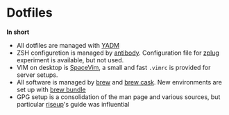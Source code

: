 # Dotfiles

**In short**

* All dotfiles are managed with [YADM](https://github.com/TheLocehiliosan/yadm)
* ZSH configuretion is managed by [antibody](https://github.com/getantibody/antibody). Configuration file for [zplug](https://github.com/zplug/zplug) experiment is available, but not used.
* VIM on desktop is [SpaceVim](https://spacevim.org/), a small and fast `.vimrc` is provided for server setups.
* All software is managed by [brew](https://brew.sh/) and [brew cask](https://github.com/Homebrew/homebrew-cask). New environments are set up with [brew bundle](https://github.com/Homebrew/homebrew-bundle)
* GPG setup is a consolidation of the man page and various sources, but particular [riseup](https://riseup.net/en/security/message-security/openpgp/best-practices)'s guide was influential
